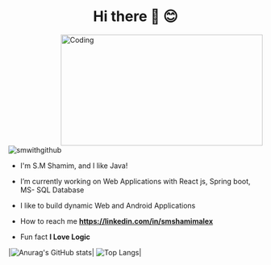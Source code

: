 <h1 align="center">Hi there 👋 😊</h1>
<img align="right" alt="Coding" width="400" height="220" src="https://cdn.dribbble.com/users/1162077/screenshots/3848914/programmer.gif">

<p align="left"> <img src="https://komarev.com/ghpvc/?username=smwithgithub&label=Profile%20views&color=0e75b6&style=flat" alt="smwithgithub" /> </p>

- I'm S.M Shamim, and I like Java!

- I’m currently working on Web Applications with React js, Spring boot, MS- SQL Database

- I like to build dynamic Web and Android Applications

- How to reach me **https://linkedin.com/in/smshamimalex**

- Fun fact **I Love Logic**

|![Anurag's GitHub stats](https://github-readme-stats.vercel.app/api?username=smwithgithub&show_icons=true&theme=radical)|    ![Top Langs](https://github-readme-stats.vercel.app/api/top-langs/?username=smwithgithub&layout=compact)|
